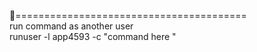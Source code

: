 





🎱========================================  
run command as another user   
runuser -l  app4593  -c "command here "   

